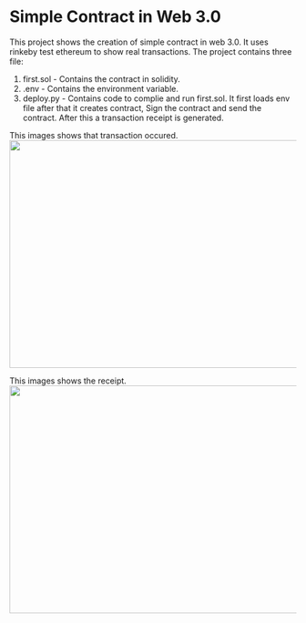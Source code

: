 # Simple Contract in Web 3.0

This project shows the creation of simple contract in web 3.0. It uses rinkeby test ethereum to show real transactions. The project contains three file:

1) first.sol - Contains the contract in solidity.
2) .env - Contains the environment variable.
3) deploy.py - Contains code to complie and run first.sol. It first loads env file after that it creates contract, Sign the contract and send the contract. After this a transaction receipt is generated.

This images shows that transaction occured.
<br>
<img src="https://github.com/harshalkolhe0/Simple-Contract-in-Web-3.0/blob/main/Images/Screenshot (127).jpg?raw=true" width="700"  height = "400">

This images shows the receipt.
<br>
<img src="https://github.com/harshalkolhe0/Simple-Contract-in-Web-3.0/blob/main/Images/Screenshot (128).jpg?raw=true" width="700"  height = "400">
